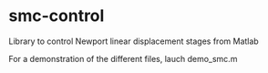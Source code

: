 # smc-control

Library to control Newport linear displacement stages from Matlab

For a demonstration of the different files, lauch demo_smc.m
